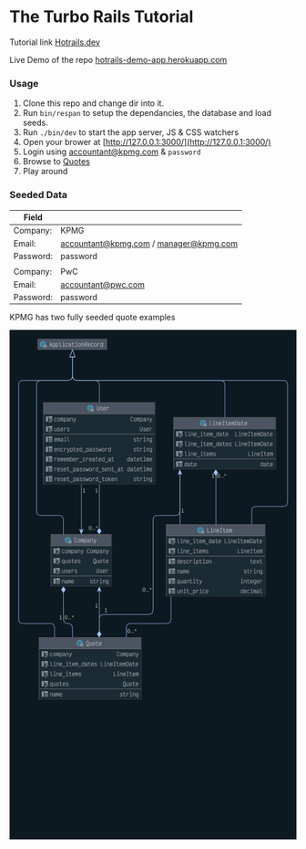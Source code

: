 # The Turbo Rails Tutorial

Tutorial link [Hotrails.dev](https://www.hotrails.dev/)

Live Demo of the repo [hotrails-demo-app.herokuapp.com](https://hotrails-demo-app.herokuapp.com/)

### Usage 

 1. Clone this repo and change dir into it.
 2. Run `bin/respan` to setup the dependancies, the database and load seeds.
 3. Run `./bin/dev` to start the app server, JS & CSS watchers
 4. Open your brower at [http://127.0.0.1:3000/](http://127.0.0.1:3000/)
 5. Login using accountant@kpmg.com & `password`
 6. Browse to [Quotes](http://127.0.0.1:3000/quotes)
 7. Play around

### Seeded Data

| Field     |                                        |
|-----------|----------------------------------------|
| Company:  | KPMG                                   |
| Email:    | accountant@kpmg.com / manager@kpmg.com |
| Password: | password                               |
|           |                                        |
| Company:  | PwC                                    |
| Email:    | accountant@pwc.com                     |
| Password: | password                               |

KPMG has two fully seeded quote examples

![diagram.png](diagram.png)
